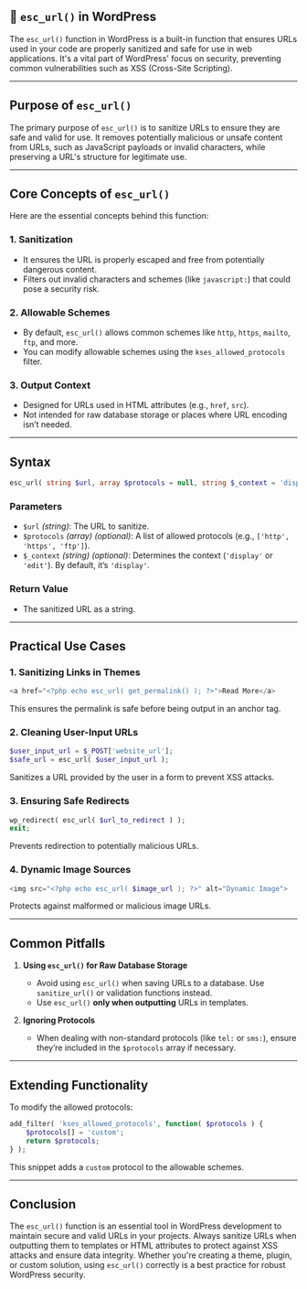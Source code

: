 ## 📌 `esc_url()` in WordPress

The `esc_url()` function in WordPress is a built-in function that ensures URLs used in your code are properly sanitized and safe for use in web applications. It's a vital part of WordPress' focus on security, preventing common vulnerabilities such as XSS (Cross-Site Scripting).

---

## **Purpose of `esc_url()`**
The primary purpose of `esc_url()` is to sanitize URLs to ensure they are safe and valid for use. It removes potentially malicious or unsafe content from URLs, such as JavaScript payloads or invalid characters, while preserving a URL's structure for legitimate use.

---

## **Core Concepts of `esc_url()`**
Here are the essential concepts behind this function:

### 1. **Sanitization**
   - It ensures the URL is properly escaped and free from potentially dangerous content.
   - Filters out invalid characters and schemes (like `javascript:`) that could pose a security risk.

### 2. **Allowable Schemes**
   - By default, `esc_url()` allows common schemes like `http`, `https`, `mailto`, `ftp`, and more.
   - You can modify allowable schemes using the `kses_allowed_protocols` filter.

### 3. **Output Context**
   - Designed for URLs used in HTML attributes (e.g., `href`, `src`).
   - Not intended for raw database storage or places where URL encoding isn’t needed.

---

## **Syntax**
```php
esc_url( string $url, array $protocols = null, string $_context = 'display' )
```

### **Parameters**
- `$url` *(string)*: The URL to sanitize.
- `$protocols` *(array)* *(optional)*: A list of allowed protocols (e.g., `['http', 'https', 'ftp']`).
- `$_context` *(string)* *(optional)*: Determines the context (`'display'` or `'edit'`). By default, it’s `'display'`.

### **Return Value**
- The sanitized URL as a string.

---

## **Practical Use Cases**

### 1. **Sanitizing Links in Themes**
   ```php
   <a href="<?php echo esc_url( get_permalink() ); ?>">Read More</a>
   ```
   This ensures the permalink is safe before being output in an anchor tag.

### 2. **Cleaning User-Input URLs**
   ```php
   $user_input_url = $_POST['website_url'];
   $safe_url = esc_url( $user_input_url );
   ```
   Sanitizes a URL provided by the user in a form to prevent XSS attacks.

### 3. **Ensuring Safe Redirects**
   ```php
   wp_redirect( esc_url( $url_to_redirect ) );
   exit;
   ```
   Prevents redirection to potentially malicious URLs.

### 4. **Dynamic Image Sources**
   ```php
   <img src="<?php echo esc_url( $image_url ); ?>" alt="Dynamic Image">
   ```
   Protects against malformed or malicious image URLs.

---

## **Common Pitfalls**

1. **Using `esc_url()` for Raw Database Storage**
   - Avoid using `esc_url()` when saving URLs to a database. Use `sanitize_url()` or validation functions instead.
   - Use `esc_url()` **only when outputting** URLs in templates.

2. **Ignoring Protocols**
   - When dealing with non-standard protocols (like `tel:` or `sms:`), ensure they’re included in the `$protocols` array if necessary.

---

## **Extending Functionality**

To modify the allowed protocols:
```php
add_filter( 'kses_allowed_protocols', function( $protocols ) {
    $protocols[] = 'custom';
    return $protocols;
} );
```
This snippet adds a `custom` protocol to the allowable schemes.

---

## **Conclusion**
The `esc_url()` function is an essential tool in WordPress development to maintain secure and valid URLs in your projects. Always sanitize URLs when outputting them to templates or HTML attributes to protect against XSS attacks and ensure data integrity. Whether you're creating a theme, plugin, or custom solution, using `esc_url()` correctly is a best practice for robust WordPress security.